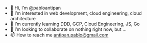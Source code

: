- 👋 Hi, I’m @pabloantipan
- 👀 I’m interested in web development, cloud engineering, cloud architecture
- 🌱 I’m currently learning DDD, GCP, Cloud Engineering, JS, Go
- 💞️ I’m looking to collaborate on nothing right now, but ... 
- 📫 How to reach me antipan.pablo@gmail.com

<!---
pabloantipan/pabloantipan is a ✨ special ✨ repository because its `README.md` (this file) appears on your GitHub profile.
You can click the Preview link to take a look at your changes.
--->
